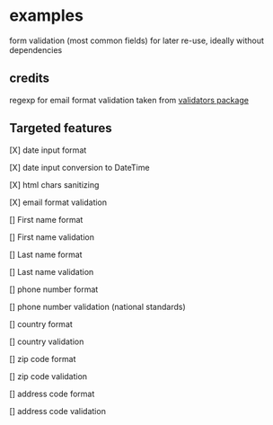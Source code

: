 # examples

form validation (most common fields) for later re-use, ideally without dependencies

## credits
regexp for email format validation taken from [validators package](https://pub.dev/packages/validators)

## Targeted features

[X] date input format

[X] date input conversion to DateTime

[X] html chars sanitizing

[X] email format validation

[] First name format 

[] First name validation

[] Last name format
 
[] Last name validation

[] phone number format

[] phone number validation (national standards)

[] country format

[] country validation

[] zip code format

[] zip code validation

[] address code format

[] address code validation
